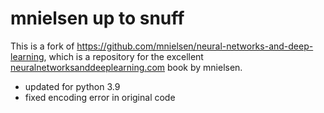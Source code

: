 # mnielsen up to snuff

This is a fork of https://github.com/mnielsen/neural-networks-and-deep-learning, which is a repository for the excellent [neuralnetworksanddeeplearning.com](http://neuralnetworksanddeeplearning.com/index.html) book by mnielsen.

- updated for python 3.9
- fixed encoding error in original code